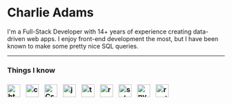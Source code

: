 <h1>Charlie Adams</h1>
I'm a Full-Stack Developer with 14+ years of experience creating data-driven web apps. I enjoy front-end development the most, but I have been known to make some pretty nice SQL queries. 

---
 
<h3>Things I know<h3>
<img alt="html" align="left" width="30px" style="padding-right:10px;" src="https://cdn.jsdelivr.net/gh/devicons/devicon/icons/html5/html5-original.svg" />          
<img alt="css" align="left" width="30px" style="padding-right:10px;" src="https://cdn.jsdelivr.net/gh/devicons/devicon/icons/css3/css3-original.svg" /> 
<img alt="Csharp" align="left" width="30px" style="padding-right:10px;" src="https://cdn.jsdelivr.net/gh/devicons/devicon/icons/csharp/csharp-original.svg" />          
<img alt="javascript" align="left" width="30px" style="padding-right:10px;" src="https://cdn.jsdelivr.net/gh/devicons/devicon/icons/javascript/javascript-original.svg" />           
<img alt="typescript" align="left" width="30px" style="padding-right:10px;" src="https://cdn.jsdelivr.net/gh/devicons/devicon/icons/typescript/typescript-original.svg" />           
<img alt="react" align="left" width="30px" style="padding-right:10px;" src="https://cdn.jsdelivr.net/gh/devicons/devicon/icons/react/react-original.svg" />
<img alt="sql" align="left" width="30px" style="padding-right:10px;" src="https://cdn.jsdelivr.net/gh/devicons/devicon/icons/microsoftsqlserver/microsoftsqlserver-plain.svg" />
<img alt="python" align="left" width="30px" style="padding-right:10px;" src="https://cdn.jsdelivr.net/gh/devicons/devicon/icons/python/python-original.svg" />
<img alt="rust" align="left" width="30px" style="padding-right:10px;" src="https://cdn.jsdelivr.net/gh/devicons/devicon/icons/rust/rust-original.svg" />

                                    
